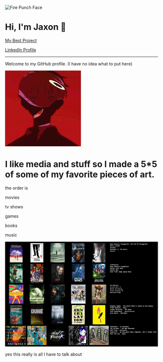 <p>
    <img src="https://static.wikia.nocookie.net/fire_punch/images/8/8f/Agni%27s_face.png/revision/latest?cb=20230527175507" width="250" height="250" alt="Fire Punch Face" />
  </p>
  
  <h1>Hi, I'm Jaxon 👋</h1>
  
  <p>
  <a href="https://github.com/JaxonTheCritic/dev-easy">My Best Project</a> 
  </p>
  <p>
  <a href="https://www.linkedin.com/in/jaxon-bladow-a1958435a/">LinkedIn Profile</a>
  </p>
  
  ---
  
  Welcome to my GitHub profile. (I have no idea what to put here)

  <img src="https://raw.githubusercontent.com/JaxonTheCritic/JaxonTheCritic/main/shinji.gif" width="250" alt="shinji GIF" />

  <h1>I like media and stuff so I made a 5*5 of some of my favorite pieces of art.</h1>
  <p>the order is</p>
  <p>movies</p>
  <p>tv shows</p>
  <p>games</p>
  <p>books</p>
  <p>music</p>

  
  <img src="chart.png" width="1000" alt="Topster" />

      

  <p>yes this really is all I have to talk about</p>
  
  
